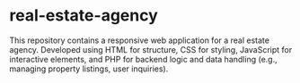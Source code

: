# real-estate-agency
This repository contains a responsive web application for a real estate agency. Developed using HTML for structure, CSS for styling, JavaScript for interactive elements, and PHP for backend logic and data handling (e.g., managing property listings, user inquiries).
